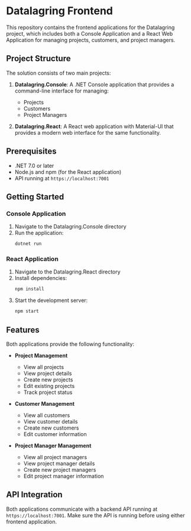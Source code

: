 # Datalagring Frontend

This repository contains the frontend applications for the Datalagring project, which includes both a Console Application and a React Web Application for managing projects, customers, and project managers.

## Project Structure

The solution consists of two main projects:

1. **Datalagring.Console**: A .NET Console application that provides a command-line interface for managing:
   - Projects
   - Customers
   - Project Managers

2. **Datalagring.React**: A React web application with Material-UI that provides a modern web interface for the same functionality.

## Prerequisites

- .NET 7.0 or later
- Node.js and npm (for the React application)
- API running at `https://localhost:7001`

## Getting Started

### Console Application

1. Navigate to the Datalagring.Console directory
2. Run the application:
   ```bash
   dotnet run
   ```

### React Application

1. Navigate to the Datalagring.React directory
2. Install dependencies:
   ```bash
   npm install
   ```
3. Start the development server:
   ```bash
   npm start
   ```

## Features

Both applications provide the following functionality:

- **Project Management**
  - View all projects
  - View project details
  - Create new projects
  - Edit existing projects
  - Track project status

- **Customer Management**
  - View all customers
  - View customer details
  - Create new customers
  - Edit customer information

- **Project Manager Management**
  - View all project managers
  - View project manager details
  - Create new project managers
  - Edit project manager information

## API Integration

Both applications communicate with a backend API running at `https://localhost:7001`. Make sure the API is running before using either frontend application. 